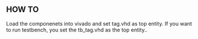 ## HOW TO 

Load the componenets into vivado and set tag.vhd as top entity. If you want to run testbench, you set the tb_tag.vhd as the top entity..